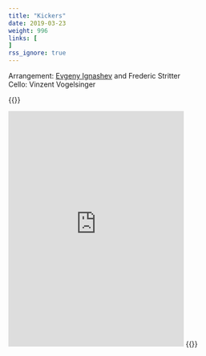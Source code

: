 ```yaml
---
title: "Kickers"
date: 2019-03-23
weight: 996 
links: [
]
rss_ignore: true
---
```

Arrangement: [Evgeny Ignashev](https://ignashev.com/) and Frederic Stritter  
Cello: Vinzent Vogelsinger

{{<html>}}
<iframe style="border: 0; width: 350px; height: 470px;" src="https://bandcamp.com/EmbeddedPlayer/album=74796932/size=large/bgcol=ffffff/linkcol=0687f5/tracklist=false/transparent=true/" seamless><a href="https://thekickers.bandcamp.com/album/2282">2282 by The Kickers</a></iframe>
{{</html>}}
